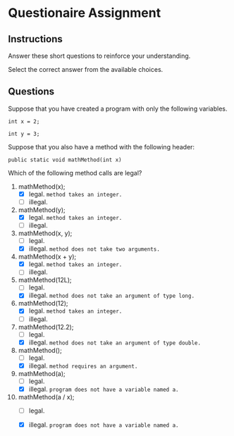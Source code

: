 # Questionaire Assignment

## Instructions

Answer these short questions to reinforce your understanding.

Select the correct answer from the available choices.

## Questions

Suppose that you have created a program with only the following variables.

```
int x = 2;

int y = 3;
```

Suppose that you also have a method with the following header:

```
public static void mathMethod(int x)
```

Which of the following method calls are legal?

1. mathMethod(x);
    - [x] legal.   `method takes an integer.`
    - [ ] illegal.

2. mathMethod(y);
    - [x] legal.   `method takes an integer.`
    - [ ] illegal.

3. mathMethod(x, y);
    - [ ] legal.
    - [x] illegal. `method does not take two arguments.`

4. mathMethod(x + y);
    - [x] legal.   `method takes an integer.`
    - [ ] illegal.

5. mathMethod(12L);
    - [ ] legal.
    - [x] illegal. `method does not take an argument of type long.`

6. mathMethod(12);
    - [x] legal.   `method takes an integer.`
    - [ ] illegal.

7. mathMethod(12.2);
    - [ ] legal.
    - [x] illegal. `method does not take an argument of type double.`

8. mathMethod();
    - [ ] legal.
    - [x] illegal. `method requires an argument.`

9. mathMethod(a);
    - [ ] legal.
    - [x] illegal. `program does not have a variable named a.`

10. mathMethod(a / x);
    - [ ] legal.
    - [x] illegal. `program does not have a variable named a.`

